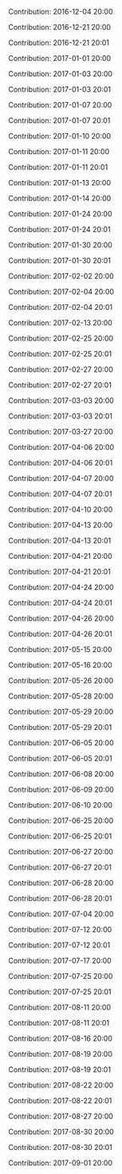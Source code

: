 Contribution: 2016-12-04 20:00

Contribution: 2016-12-21 20:00

Contribution: 2016-12-21 20:01

Contribution: 2017-01-01 20:00

Contribution: 2017-01-03 20:00

Contribution: 2017-01-03 20:01

Contribution: 2017-01-07 20:00

Contribution: 2017-01-07 20:01

Contribution: 2017-01-10 20:00

Contribution: 2017-01-11 20:00

Contribution: 2017-01-11 20:01

Contribution: 2017-01-13 20:00

Contribution: 2017-01-14 20:00

Contribution: 2017-01-24 20:00

Contribution: 2017-01-24 20:01

Contribution: 2017-01-30 20:00

Contribution: 2017-01-30 20:01

Contribution: 2017-02-02 20:00

Contribution: 2017-02-04 20:00

Contribution: 2017-02-04 20:01

Contribution: 2017-02-13 20:00

Contribution: 2017-02-25 20:00

Contribution: 2017-02-25 20:01

Contribution: 2017-02-27 20:00

Contribution: 2017-02-27 20:01

Contribution: 2017-03-03 20:00

Contribution: 2017-03-03 20:01

Contribution: 2017-03-27 20:00

Contribution: 2017-04-06 20:00

Contribution: 2017-04-06 20:01

Contribution: 2017-04-07 20:00

Contribution: 2017-04-07 20:01

Contribution: 2017-04-10 20:00

Contribution: 2017-04-13 20:00

Contribution: 2017-04-13 20:01

Contribution: 2017-04-21 20:00

Contribution: 2017-04-21 20:01

Contribution: 2017-04-24 20:00

Contribution: 2017-04-24 20:01

Contribution: 2017-04-26 20:00

Contribution: 2017-04-26 20:01

Contribution: 2017-05-15 20:00

Contribution: 2017-05-16 20:00

Contribution: 2017-05-26 20:00

Contribution: 2017-05-28 20:00

Contribution: 2017-05-29 20:00

Contribution: 2017-05-29 20:01

Contribution: 2017-06-05 20:00

Contribution: 2017-06-05 20:01

Contribution: 2017-06-08 20:00

Contribution: 2017-06-09 20:00

Contribution: 2017-06-10 20:00

Contribution: 2017-06-25 20:00

Contribution: 2017-06-25 20:01

Contribution: 2017-06-27 20:00

Contribution: 2017-06-27 20:01

Contribution: 2017-06-28 20:00

Contribution: 2017-06-28 20:01

Contribution: 2017-07-04 20:00

Contribution: 2017-07-12 20:00

Contribution: 2017-07-12 20:01

Contribution: 2017-07-17 20:00

Contribution: 2017-07-25 20:00

Contribution: 2017-07-25 20:01

Contribution: 2017-08-11 20:00

Contribution: 2017-08-11 20:01

Contribution: 2017-08-16 20:00

Contribution: 2017-08-19 20:00

Contribution: 2017-08-19 20:01

Contribution: 2017-08-22 20:00

Contribution: 2017-08-22 20:01

Contribution: 2017-08-27 20:00

Contribution: 2017-08-30 20:00

Contribution: 2017-08-30 20:01

Contribution: 2017-09-01 20:00

